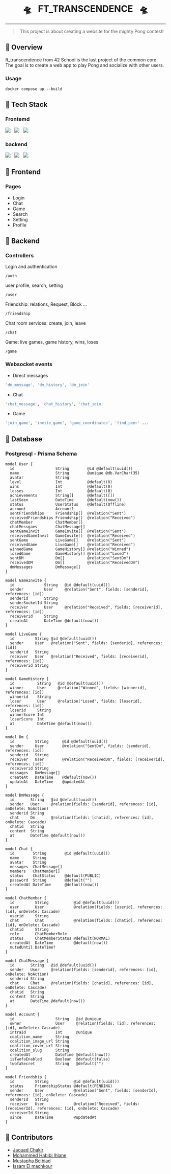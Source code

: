 <div align="center">

# 🛸​  ​&nbsp; FT_TRANSCENDENCE  ​&nbsp;  🛸​
<hr>

> This project is about creating a website for the mighty Pong contest!

</div>

## 🔶​ Overview
ft_transcendence from 42 School is the last project of the common core. The goal is to create a web app to play Pong and socialize with other users.
### Usage
```console
docker compose up --build
```

## 🔶​ Tech Stack
### Frontemd
<img src="https://skillicons.dev/icons?i=tailwind" /> &nbsp; <img src="https://skillicons.dev/icons?i=ts" /> &nbsp; <img src="https://skillicons.dev/icons?i=react" />

### backend
<img src="https://skillicons.dev/icons?i=nestjs" /> &nbsp; <img src="https://skillicons.dev/icons?i=prisma" /> &nbsp; <img src="https://skillicons.dev/icons?i=postgres" />

## 🔷​ Frontend
### Pages
- Login
- Chat
- Game
- Search
- Setting
- Profile

## 🔷​ Backend

### Controllers
Login and authentication
```console
/auth
```

user profile, search, setting
```console
/user
```

Friendship: relations, Request, Block ...
```console
/friendship
```

Chat room services: create, join, leave
```console
/chat
```

Game: live games, game history, wins, loses
```console
/game
```

### Websocket events
- Direct messages
```zsh
'dm_message', 'dm_history', 'dm_join'
```

- Chat
```zsh
'chat_message', 'chat_history', 'chat_join'
```

- Game
```zsh
'join_game', 'invite_game', 'game_coordinates', 'find_peer' ...
```

## 🔷​ Database
### Postgresql - Prisma Schema
```prisma
model User {
  id                  String        @id @default(uuid())
  name                String        @unique @db.VarChar(35)
  avatar              String
  level               Int           @default(0)
  wins                Int           @default(0)
  losses              Int           @default(0)
  achievements        String[]      @default([])
  lastSeen            DateTime      @default(now())
  status              UserStatus    @default(Offline)
  account             Account?
  sentFriendships     Friendship[]  @relation("Sent")
  receivedFriendships Friendship[]  @relation("Received")
  chatMember          ChatMember[]
  chatMessgaes        ChatMessage[]
  sentGameInvit       GameInvite[]  @relation("Sent")
  receivedGameInvit   GameInvite[]  @relation("Received")
  sentGame            LiveGame[]    @relation("Sent")
  receivedGame        LiveGame[]    @relation("Received")
  winnedGame          GameHistory[] @relation("Winned")
  losedGame           GameHistory[] @relation("Losed")
  sentDM              Dm[]          @relation("SentDm")
  receivedDM          Dm[]          @relation("ReceivedDm")
  dmMessages          DmMessage[]
}

model GameInvite {
  id             String   @id @default(uuid())
  sender         User     @relation("Sent", fields: [senderid], references: [id])
  senderid       String
  senderSocketId String
  receiver       User     @relation("Received", fields: [receiverid], references: [id])
  receiverid     String
  createAt       DateTime @default(now())
}

model LiveGame {
  id         String @id @default(uuid())
  sender     User   @relation("Sent", fields: [senderid], references: [id])
  senderid   String
  receiver   User   @relation("Received", fields: [receiverid], references: [id])
  receiverid String
}

model GameHistory {
  id          String   @id @default(uuid())
  winner      User     @relation("Winned", fields: [winnerid], references: [id])
  winnerid    String
  loser       User     @relation("Losed", fields: [loserid], references: [id])
  loserid     String
  winnerScore Int
  loserScore  Int
  at          DateTime @default(now())
}

model Dm {
  id         String      @id @default(uuid())
  sender     User        @relation("SentDm", fields: [senderid], references: [id])
  senderid   String
  receiver   User        @relation("ReceivedDm", fields: [receiverid], references: [id])
  receiverid String
  messages   DmMessage[]
  createAt   DateTime    @default(now())
  updateAt   DateTime    @updatedAt
}

model DmMessage {
  id       String   @id @default(uuid())
  sender   User     @relation(fields: [senderid], references: [id], onDelete: NoAction)
  senderid String
  chat     Dm       @relation(fields: [chatid], references: [id], onDelete: Cascade)
  chatid   String
  content  String
  at       DateTime @default(now())
}

model Chat {
  id        String        @id @default(uuid())
  name      String
  avatar    String
  messages  ChatMessage[]
  members   ChatMember[]
  status    ChatStatus    @default(PUBLIC)
  password  String        @default("")
  createdAt DateTime      @default(now())
}

model ChatMember {
  id         String           @id @default(uuid())
  user       User             @relation(fields: [userid], references: [id], onDelete: Cascade)
  userid     String
  chat       Chat             @relation(fields: [chatid], references: [id], onDelete: Cascade)
  chatid     String
  role       ChatMemberRole
  status     ChatMemberStatus @default(NORMAL)
  createdAt  DateTime         @default(now())
  mutedUntil DateTime?
}

model ChatMessage {
  id       String   @id @default(uuid())
  sender   User     @relation(fields: [senderid], references: [id], onDelete: NoAction)
  senderid String
  chat     Chat     @relation(fields: [chatid], references: [id], onDelete: Cascade)
  chatid   String
  content  String
  at       DateTime @default(now())
}

model Account {
  id                  String   @id @unique
  owner               User     @relation(fields: [id], references: [id], onDelete: Cascade)
  intraId             Int      @unique
  coalition_name      String
  coalition_image_url String
  coalition_cover_url String
  coalition_slug      String
  createdAt           DateTime @default(now())
  isTwofaEnabled      Boolean  @default(false)
  twofaSecret         String   @default("")
}

model Friendship {
  id         String           @id @default(uuid())
  status     FriendshipStatus @default(PENDING)
  sender     User             @relation("Sent", fields: [senderId], references: [id], onDelete: Cascade)
  senderId   String
  receiver   User             @relation("Received", fields: [receiverId], references: [id], onDelete: Cascade)
  receiverId String
  since      DateTime         @updatedAt
}

```
## 🔷​ Contributors
- <a href="https://github.com/Sagittariu5A">Jaouad Chakir</a>
- <a href="https://github.com/mihlane">Mohammed Habibi Ihlane</a>
- <a href="https://github.com/mustapha-belbiad">Mustapha Belbiad</a>
- <a href="https://github.com/iel-mach">Issam El machkour</a>
